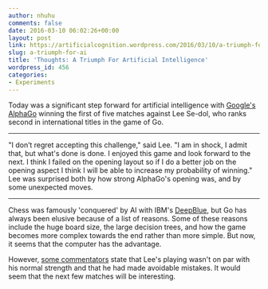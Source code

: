 ```yaml
---
author: nhuhu
comments: false
date: 2016-03-10 06:02:26+00:00
layout: post
link: https://artificialcognition.wordpress.com/2016/03/10/a-triumph-for-ai/
slug: a-triumph-for-ai
title: 'Thoughts: A Triumph For Artificial Intelligence'
wordpress_id: 456
categories:
- Experiments
---
```


Today was a significant step forward for artificial intelligence with [Google's AlphaGo](http://www.theverge.com/2016/3/9/11184362/google-alphago-go-deepmind-result) winning the first of five matches against Lee Se-dol, who ranks second in international titles in the game of Go.



* * *




"I don’t regret accepting this challenge," said Lee. "I am in shock, I admit that, but what's done is done. I enjoyed this game and look forward to the next. I think I failed on the opening layout so if I do a better job on the opening aspect I think I will be able to increase my probability of winning." Lee was surprised both by how strong AlphaGo's opening was, and by some unexpected moves.






* * *



Chess was famously 'conquered' by AI with IBM's [DeepBlue](https://en.wikipedia.org/wiki/Deep_Blue_(chess_computer)), but Go has always been elusive because of a list of reasons. Some of these reasons include the huge board size, the large decision trees, and how the game becomes more complex towards the end rather than more simple. But now, it seems that the computer has the advantage.

However, [some commentators](https://www.reddit.com/r/baduk/comments/49n31e/first_game_of_alphago_vs_lee_is_over_spoilers/d0t5va7) state that Lee's playing wasn't on par with his normal strength and that he had made avoidable mistakes. It would seem that the next few matches will be interesting.

